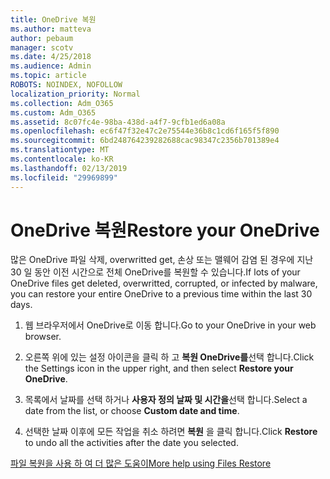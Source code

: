 ```yaml
---
title: OneDrive 복원
ms.author: matteva
author: pebaum
manager: scotv
ms.date: 4/25/2018
ms.audience: Admin
ms.topic: article
ROBOTS: NOINDEX, NOFOLLOW
localization_priority: Normal
ms.collection: Adm_O365
ms.custom: Adm_O365
ms.assetid: 8c07fc4e-98ba-438d-a4f7-9cfb1ed6a08a
ms.openlocfilehash: ec6f47f32e47c2e75544e36b8c1cd6f165f5f890
ms.sourcegitcommit: 6bd248764239282688cac98347c2356b701389e4
ms.translationtype: MT
ms.contentlocale: ko-KR
ms.lasthandoff: 02/13/2019
ms.locfileid: "29969899"
---
```

# <a name="restore-your-onedrive"></a><span data-ttu-id="b5323-102">OneDrive 복원</span><span class="sxs-lookup"><span data-stu-id="b5323-102">Restore your OneDrive</span></span>

<span data-ttu-id="b5323-103">많은 OneDrive 파일 삭제, overwritted get, 손상 또는 맬웨어 감염 된 경우에 지난 30 일 동안 이전 시간으로 전체 OneDrive를 복원할 수 있습니다.</span><span class="sxs-lookup"><span data-stu-id="b5323-103">If lots of your OneDrive files get deleted, overwritted, corrupted, or infected by malware, you can restore your entire OneDrive to a previous time within the last 30 days.</span></span>
  
1. <span data-ttu-id="b5323-104">웹 브라우저에서 OneDrive로 이동 합니다.</span><span class="sxs-lookup"><span data-stu-id="b5323-104">Go to your OneDrive in your web browser.</span></span>
    
2. <span data-ttu-id="b5323-105">오른쪽 위에 있는 설정 아이콘을 클릭 하 고 **복원 OneDrive를**선택 합니다.</span><span class="sxs-lookup"><span data-stu-id="b5323-105">Click the Settings icon in the upper right, and then select **Restore your OneDrive**.</span></span>
    
3. <span data-ttu-id="b5323-106">목록에서 날짜를 선택 하거나 **사용자 정의 날짜 및 시간을**선택 합니다.</span><span class="sxs-lookup"><span data-stu-id="b5323-106">Select a date from the list, or choose **Custom date and time**.</span></span>
    
4. <span data-ttu-id="b5323-107">선택한 날짜 이후에 모든 작업을 취소 하려면 **복원** 을 클릭 합니다.</span><span class="sxs-lookup"><span data-stu-id="b5323-107">Click **Restore** to undo all the activities after the date you selected.</span></span> 
    
[<span data-ttu-id="b5323-108">파일 복원을 사용 하 여 더 많은 도움이</span><span class="sxs-lookup"><span data-stu-id="b5323-108">More help using Files Restore</span></span>](https://go.microsoft.com/fwlink/?linkid=872874)
  

